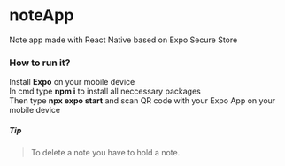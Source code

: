# noteApp
Note app made with React Native based on Expo Secure Store
### How to run it?
Install <b>Expo</b> on your mobile device<br/>
In cmd type <b>npm i</b> to install all neccessary packages <br/>
Then type <b>npx expo start</b> and scan QR code with your Expo App on your mobile device<br/>


##### Tip
>To delete a note you have to hold a note.

